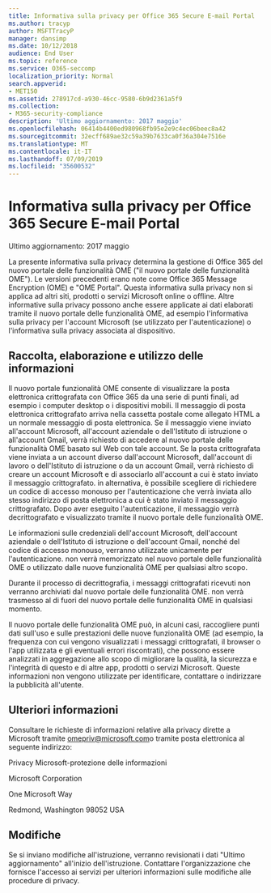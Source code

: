 ```yaml
---
title: Informativa sulla privacy per Office 365 Secure E-mail Portal
ms.author: tracyp
author: MSFTTracyP
manager: dansimp
ms.date: 10/12/2018
audience: End User
ms.topic: reference
ms.service: O365-seccomp
localization_priority: Normal
search.appverid:
- MET150
ms.assetid: 278917cd-a930-46cc-9580-6b9d2361a5f9
ms.collection:
- M365-security-compliance
description: 'Ultimo aggiornamento: 2017 maggio'
ms.openlocfilehash: 06414b4400ed980968fb95e2e9c4ec06beec8a42
ms.sourcegitcommit: 32ecff689ae32c59a39b7633ca0f36a304e7516e
ms.translationtype: MT
ms.contentlocale: it-IT
ms.lasthandoff: 07/09/2019
ms.locfileid: "35600532"
---
```

# <a name="privacy-statement-for-office-365-secure-email-portal"></a>Informativa sulla privacy per Office 365 Secure E-mail Portal

Ultimo aggiornamento: 2017 maggio
  
La presente informativa sulla privacy determina la gestione di Office 365 del nuovo portale delle funzionalità OME ("il nuovo portale delle funzionalità OME"). Le versioni precedenti erano note come Office 365 Message Encryption (OME) e "OME Portal". Questa informativa sulla privacy non si applica ad altri siti, prodotti o servizi Microsoft online o offline. Altre informative sulla privacy possono anche essere applicate ai dati elaborati tramite il nuovo portale delle funzionalità OME, ad esempio l'informativa sulla privacy per l'account Microsoft (se utilizzato per l'autenticazione) o l'informativa sulla privacy associata al dispositivo.
  
## <a name="collection-processing-and-use-of-your-information"></a>Raccolta, elaborazione e utilizzo delle informazioni

Il nuovo portale funzionalità OME consente di visualizzare la posta elettronica crittografata con Office 365 da una serie di punti finali, ad esempio i computer desktop o i dispositivi mobili. Il messaggio di posta elettronica crittografato arriva nella cassetta postale come allegato HTML a un normale messaggio di posta elettronica. Se il messaggio viene inviato all'account Microsoft, all'account aziendale o dell'Istituto di istruzione o all'account Gmail, verrà richiesto di accedere al nuovo portale delle funzionalità OME basato sul Web con tale account. Se la posta crittografata viene inviata a un account diverso dall'account Microsoft, dall'account di lavoro o dell'Istituto di istruzione o da un account Gmail, verrà richiesto di creare un account Microsoft e di associarlo all'account a cui è stato inviato il messaggio crittografato. in alternativa, è possibile scegliere di richiedere un codice di accesso monouso per l'autenticazione che verrà inviata allo stesso indirizzo di posta elettronica a cui è stato inviato il messaggio crittografato. Dopo aver eseguito l'autenticazione, il messaggio verrà decrittografato e visualizzato tramite il nuovo portale delle funzionalità OME.
  
Le informazioni sulle credenziali dell'account Microsoft, dell'account aziendale o dell'Istituto di istruzione o dell'account Gmail, nonché del codice di accesso monouso, verranno utilizzate unicamente per l'autenticazione. non verrà memorizzato nel nuovo portale delle funzionalità OME o utilizzato dalle nuove funzionalità OME per qualsiasi altro scopo.
  
Durante il processo di decrittografia, i messaggi crittografati ricevuti non verranno archiviati dal nuovo portale delle funzionalità OME. non verrà trasmesso al di fuori del nuovo portale delle funzionalità OME in qualsiasi momento.
  
Il nuovo portale delle funzionalità OME può, in alcuni casi, raccogliere punti dati sull'uso e sulle prestazioni delle nuove funzionalità OME (ad esempio, la frequenza con cui vengono visualizzati i messaggi crittografati, il browser o l'app utilizzata e gli eventuali errori riscontrati), che possono essere analizzati in aggregazione allo scopo di migliorare la qualità, la sicurezza e l'integrità di questo e di altre app, prodotti o servizi Microsoft. Queste informazioni non vengono utilizzate per identificare, contattare o indirizzare la pubblicità all'utente.
  
## <a name="for-more-information"></a>Ulteriori informazioni

Consultare le richieste di informazioni relative alla privacy dirette a Microsoft tramite [omepriv@microsoft.com](mailto:omepriv@microsoft.com)o tramite posta elettronica al seguente indirizzo:
  
Privacy Microsoft-protezione delle informazioni
  
Microsoft Corporation
  
One Microsoft Way
  
Redmond, Washington 98052 USA
  
## <a name="changes"></a>Modifiche

Se si inviano modifiche all'istruzione, verranno revisionati i dati "Ultimo aggiornamento" all'inizio dell'istruzione. Contattare l'organizzazione che fornisce l'accesso ai servizi per ulteriori informazioni sulle modifiche alle procedure di privacy.
  

